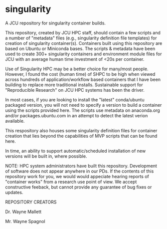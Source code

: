 # singularity
A JCU repository for singularity container builds.

This repository, created by JCU HPC staff, should contain a few scripts
and a number of "metadata" files (e.g., singularity definition file
templates) for creation of singularity container(s).  Containers built
using this repository are based on Ubuntu or Miniconda bases.  The
scripts & metadata have been used to create 300+ singularity containers
and environment module files for JCU with an average human time
investment of <20s per container.

Use of Singularity HPC may be a better choice for many/most people.
However, I found the cost (human time) of SHPC to be high when viewed
across hundreds of application/workflow based containers that I have
been building to replace more traditional installs.  Sustainable support
for "Reproducible Research" on JCU HPC systems has been the driver.

In most cases, if you are looking to install the "latest" conda/ubuntu
packaged version, you will not need to specify a version to build a
container using the scripts provided here.  The scripts use metadata
on anaconda.org and/or packages.ubuntu.com in an attempt to detect the
latest verion available.

This respository also houses some singularity definition files for
container creation that lies beyond the capabilities of MVP scripts
that can be found here.

In time, an ability to support automatic/scheduled installation of
new versions will be built in, where possible.

NOTE:  HPC system administrators have built this repository.
Development of software does not appear anywhere in our PDs.
If the contents of this repository work for you, we would
would appeciate hearing reports of "container works" from a
research use point of view.  We accept constructive feeback,
but cannot provide any guarantee of bug fixes or updates.

REPOSITORY CREATORS

Dr. Wayne Mallett

Mr. Wayne Spagnol


